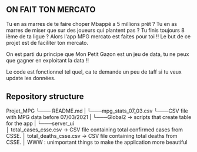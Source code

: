 ## ON FAIT TON MERCATO 

Tu en as marres de te faire choper Mbappé a 5 millions prêt ? 
Tu en as marres de miser que sur des joueurs qui plantent pas ? 
Tu finis toujours 8 ième de ta ligue ? 
Alors l'app MPG mercato est faites pour toi !!
Le but de ce projet est de faciliter ton mercato. 

On est parti du principe que Mon Petit Gazon est un jeu de data, tu ne peux que gagner en exploitant la data !!

Le code est fonctionnel tel quel, ca te demande un peu de taff si tu veux update les données.

## Repository structure

Projet_MPG
└─── README.md
|
└───mpg_stats_07_03.csv
    └───CSV file with MPG data before 07/03/2021
|
└───Global2 -> scripts that create table for the app
|
└───server_ui  
    │   total_cases_csse.csv  ->  CSV file containing total confirmed cases from CSSE.
    │   total_deaths_csse.csv  ->  CSV file containing total deaths from CSSE.
    │   WWW : unimportant things to make the application more beautiful





